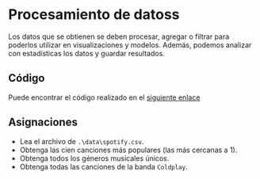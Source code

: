 # Procesamiento de datoss

Los datos que se obtienen se deben procesar, agregar o filtrar para poderlos utilizar en visualizaciones y modelos. Además, podemos analizar con estadísticas los datos y guardar resultados.

## Código

Puede encontrar el código realizado en el [siguiente enlace](.\src\processing.py)

## Asignaciones

- Lea el archivo de `.\data\spotify.csv`.
- Obtenga las cien canciones más populares (las más cercanas a 1).
- Obtenga todos los géneros musicales únicos.
- Obtenga todas las canciones de la banda `Coldplay`.
